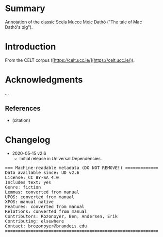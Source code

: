 # Summary

Annotation of the classic Scela Mucce Meic Dathó ("The tale of Mac Dathó's pig").


# Introduction

From the CELT corpus ([https://celt.ucc.ie/](https://celt.ucc.ie/)).


# Acknowledgments

...

## References

* (citation)


# Changelog

* 2020-05-15 v2.6
  * Initial release in Universal Dependencies.


<pre>
=== Machine-readable metadata (DO NOT REMOVE!) ================================
Data available since: UD v2.6
License: CC BY-SA 4.0
Includes text: yes
Genre: fiction
Lemmas: converted from manual
UPOS: converted from manual
XPOS: manual native
Features: converted from manual
Relations: converted from manual
Contributors: Rozonoyer, Ben; Andersen, Erik
Contributing: elsewhere
Contact: brozonoyer@brandeis.edu
===============================================================================
</pre>
